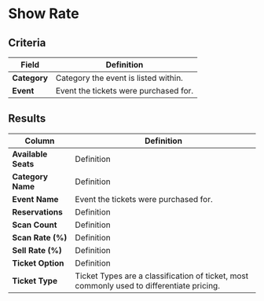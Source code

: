 # Show Rate

## Criteria

| **Field** | **Definition** |
| --- | --- |
| **Category** | Category the event is listed within. |
| **Event** | Event the tickets were purchased for. |

## Results

| **Column** | **Definition** |
| --- | --- |
| **Available Seats** | Definition |
| **Category Name** | Definition |
| **Event Name** | Event the tickets were purchased for. |
| **Reservations** | Definition |
| **Scan Count** | Definition |
| **Scan Rate \(%\)** | Definition |
| **Sell Rate \(%\)** | Definition |
| **Ticket Option** | Definition |
| **Ticket Type** | Ticket Types are a classification of ticket, most commonly used to differentiate pricing. |

